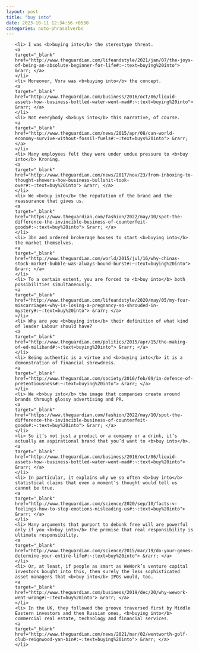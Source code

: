 ```yaml
---
layout: post
title: "buy into"
date: 2023-10-11 12:34:56 +0530
categories: auto-phrasalverbs
---
```

<ol>

    <li> I was <b>buying into</b> the stereotype threat.
    <a 
    target="_blank" 
    href="http://www.theguardian.com/lifeandstyle/2021/jan/07/the-joys-of-being-an-absolute-beginner-for-life#:~:text=buying%20into"> &rarr; </a>
    </li>
    <li> Moreover, Vora was <b>buying into</b> the concept.
    <a 
    target="_blank" 
    href="http://www.theguardian.com/business/2016/oct/06/liquid-assets-how--business-bottled-water-went-mad#:~:text=buying%20into"> &rarr; </a>
    </li>
    <li> Not everybody <b>buys into</b> this narrative, of course.
    <a 
    target="_blank" 
    href="http://www.theguardian.com/news/2015/apr/08/can-world-economy-survive-without-fossil-fuels#:~:text=buys%20into"> &rarr; </a>
    </li>
    <li> Many employees felt they were under undue pressure to <b>buy into</b> Kroning.
    <a 
    target="_blank" 
    href="http://www.theguardian.com/news/2017/nov/23/from-inboxing-to-thought-showers-how-business-bullshit-took-over#:~:text=buy%20into"> &rarr; </a>
    </li>
    <li> We <b>buy into</b> the reputation of the brand and the reassurance that gives us.
    <a 
    target="_blank" 
    href="https://www.theguardian.com/fashion/2022/may/10/spot-the-difference-the-invincible-business-of-counterfeit-goods#:~:text=buy%20into"> &rarr; </a>
    </li>
    <li> 3bn and ordered brokerage houses to start <b>buying into</b> the market themselves.
    <a 
    target="_blank" 
    href="http://www.theguardian.com/world/2015/jul/16/why-chinas-stock-market-bubble-was-always-bound-burst#:~:text=buying%20into"> &rarr; </a>
    </li>
    <li> To a certain extent, you are forced to <b>buy into</b> both possibilities simultaneously.
    <a 
    target="_blank" 
    href="http://www.theguardian.com/lifeandstyle/2020/may/05/my-four-miscarriages-why-is-losing-a-pregnancy-so-shrouded-in-mystery#:~:text=buy%20into"> &rarr; </a>
    </li>
    <li> Why are you <b>buying into</b> their definition of what kind of leader Labour should have?
    <a 
    target="_blank" 
    href="http://www.theguardian.com/politics/2015/apr/15/the-making-of-ed-miliband#:~:text=buying%20into"> &rarr; </a>
    </li>
    <li> Being authentic is a virtue and <b>buying into</b> it is a demonstration of financial shrewdness.
    <a 
    target="_blank" 
    href="http://www.theguardian.com/society/2016/feb/09/in-defence-of-pretentiousness#:~:text=buying%20into"> &rarr; </a>
    </li>
    <li> We <b>buy into</b> the image that companies create around brands through glossy advertising and PR.
    <a 
    target="_blank" 
    href="https://www.theguardian.com/fashion/2022/may/10/spot-the-difference-the-invincible-business-of-counterfeit-goods#:~:text=buy%20into"> &rarr; </a>
    </li>
    <li> So it’s not just a product or a company or a drink, it’s actually an aspirational brand that you’d want to <b>buy into</b>.
    <a 
    target="_blank" 
    href="http://www.theguardian.com/business/2016/oct/06/liquid-assets-how--business-bottled-water-went-mad#:~:text=buy%20into"> &rarr; </a>
    </li>
    <li> In particular, it explains why we so often <b>buy into</b> statistical claims that even a moment’s thought would tell us cannot be true.
    <a 
    target="_blank" 
    href="http://www.theguardian.com/science/2020/sep/10/facts-v-feelings-how-to-stop-emotions-misleading-us#:~:text=buy%20into"> &rarr; </a>
    </li>
    <li> Many arguments that purport to debunk free will are powerful only if you <b>buy into</b> the premise that real responsibility is ultimate responsibility.
    <a 
    target="_blank" 
    href="http://www.theguardian.com/science/2015/mar/19/do-your-genes-determine-your-entire-life#:~:text=buy%20into"> &rarr; </a>
    </li>
    <li> Or, at least, if people as smart as WeWork’s venture capital investors bought into this, then surely the less sophisticated asset managers that <b>buy into</b> IPOs would, too.
    <a 
    target="_blank" 
    href="http://www.theguardian.com/business/2019/dec/20/why-wework-went-wrong#:~:text=buy%20into"> &rarr; </a>
    </li>
    <li> In the UK, they followed the groove traversed first by Middle Eastern investors and then Russian ones, <b>buying into</b> commercial real estate, technology and financial services.
    <a 
    target="_blank" 
    href="http://www.theguardian.com/news/2021/mar/02/wentworth-golf-club-reignwood-yan-bin#:~:text=buying%20into"> &rarr; </a>
    </li>